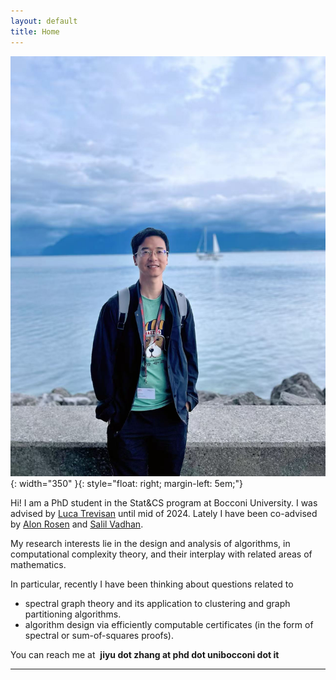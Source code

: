 ```yaml
---
layout: default
title: Home
---
```




![photo](/assets/photo1.jpg){: width="350" }{: style="float: right; margin-left: 5em;"}


Hi! I am a PhD student in the Stat&CS program at Bocconi University. I was advised by [Luca Trevisan](https://lucatrevisan.github.io/) until mid of 2024. Lately I have been co-advised by [Alon Rosen](https://www.alonrosen.net/) and [Salil Vadhan](https://salil.seas.harvard.edu/).

My research interests lie in the design and analysis of algorithms, in computational complexity theory, and their interplay with related areas of mathematics.

In particular, recently I have been thinking about questions related to

* spectral graph theory and its application to clustering and graph partitioning algorithms.
* algorithm design via efficiently computable certificates (in the form of spectral or sum-of-squares proofs).


You can reach me at &nbsp;**jiyu dot zhang at phd dot unibocconi dot it**

---







